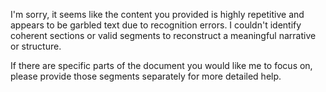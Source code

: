 I'm sorry, it seems like the content you provided is highly repetitive and appears to be garbled text due to recognition errors. I couldn't identify coherent sections or valid segments to reconstruct a meaningful narrative or structure.

If there are specific parts of the document you would like me to focus on, please provide those segments separately for more detailed help.